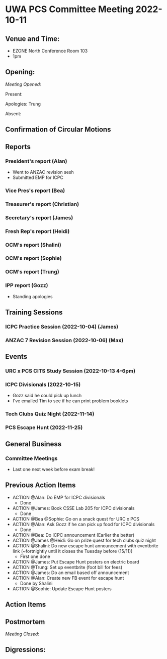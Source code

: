 # UWA PCS Committee Meeting 2022-10-11

## Venue and Time:

- EZONE North Conference Room 103
- 1pm

## Opening:

_Meeting Opened:_

Present:

Apologies: Trung

Absent:

## Confirmation of Circular Motions

## Reports

### President's report (Alan)

- Went to ANZAC revision sesh
- Submitted EMP for ICPC

### Vice Pres's report (Bea)

### Treasurer's report (Christian)

### Secretary's report (James)

### Fresh Rep's report (Heidi)

### OCM's report (Shalini)

### OCM's report (Sophie)

### OCM's report (Trung)

### IPP report (Gozz)

- Standing apologies

## Training Sessions

### ICPC Practice Session (2022-10-04) (James)

### ANZAC 7 Revision Session (2022-10-06) (Max)

## Events

### URC x PCS CITS Study Session (2022-10-13 4-6pm)

### ICPC Divisionals (2022-10-15)

- Gozz said he could pick up lunch
- I've emailed Tim to see if he can print problem booklets

### Tech Clubs Quiz Night (2022-11-14)

### PCS Escape Hunt (2022-11-25)

## General Business

### Committee Meetings

- Last one next week before exam break!

## Previous Action Items

- ACTION @Alan: Do EMP for ICPC divisionals
  - Done
- ACTION @James: Book CSSE Lab 205 for ICPC divisionals
  - Done
- ACTION @Bea @Sophie: Go on a snack quest for URC x PCS
- ACTION @Alan: Ask Gozz if he can pick up food for ICPC divisionals
  - Done
- ACTION @Bea: Do ICPC announcement (Earlier the better)
- ACTION @James @Heidi: Go on prize quest for tech clubs quiz night
- ACTION @Shalini: Do new escape hunt announcement with eventbrite link (~fortnightly until it closes the Tuesday before (15/11))
  - First one done
- ACTION @James: Put Escape Hunt posters on electric board
- ACTION @Trung: Set up eventbrite (foot bill for fees)
- ACTION @James: Do an email based off announcement
- ACTION @Alan: Create new FB event for escape hunt
  - Done by Shalini
- ACTION @Sophie: Update Escape Hunt posters

## Action Items

## Postmortem

_Meeting Closed:_

## Digressions:
